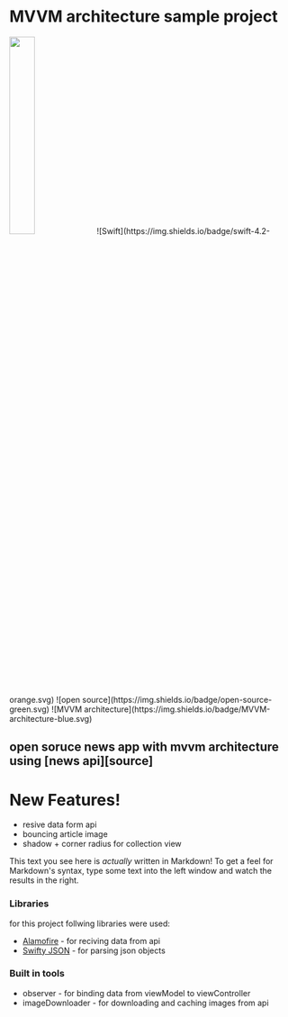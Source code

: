 # MVVM architecture sample project

<img src="https://github.com/shadmahani/News-app---MVVM/blob/master/Media/ezgif.com-optimize.gif" width="30%">
![Swift](https://img.shields.io/badge/swift-4.2-orange.svg)   ![open source](https://img.shields.io/badge/open-source-green.svg) ![MVVM architecture](https://img.shields.io/badge/MVVM-architecture-blue.svg)

## open soruce news app with mvvm architecture using [news api][source]  


# New Features!

- resive data form api
- bouncing article image
- shadow + corner radius for collection view 




This text you see here is *actually* written in Markdown! To get a feel for Markdown's syntax, type some text into the left window and watch the results in the right.

### Libraries

for this project follwing libraries were used:

* [Alamofire](https://github.com/Alamofire/Alamofire) - for reciving data from api
* [Swifty JSON](https://github.com/SwiftyJSON/SwiftyJSON) - for parsing json objects

### Built in tools
- observer - for binding data from viewModel to viewController
- imageDownloader - for downloading and caching images from api

